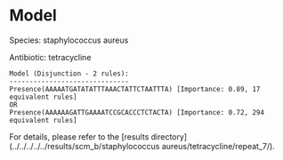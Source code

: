 
# Model

Species: staphylococcus aureus

Antibiotic: tetracycline

```
Model (Disjunction - 2 rules):
------------------------------
Presence(AAAAATGATATATTTAAACTATTCTAATTTA) [Importance: 0.89, 17 equivalent rules]
OR
Presence(AAAAAAGATTGAAAATCCGCACCCTCTACTA) [Importance: 0.72, 294 equivalent rules]

```

For details, please refer to the [results directory](../../../../../results/scm_b/staphylococcus aureus/tetracycline/repeat_7/).

